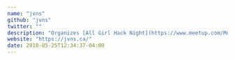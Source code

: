 ```yaml
---
name: "jvns"
github: "jvns"
twitter: ""
description: "Organizes [All Girl Hack Night](https://www.meetup.com/Montreal-All-Girl-Hack-Night/)"
website: "https://jvns.ca/"
date: 2018-05-25T12:34:37-04:00
---
```

